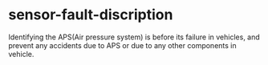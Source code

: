 # sensor-fault-discription
Identifying the APS(Air pressure system) is before its failure in vehicles, and prevent any accidents due to APS or due to any other components in vehicle.
